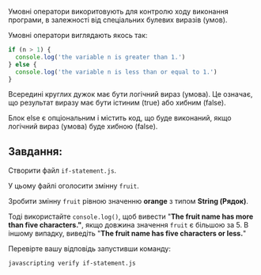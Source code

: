 Умовні оператори викоритовують для контролю ходу виконання програми, в залежності від спеціальних булевих виразів (умов).

Умовні оператори виглядають якось так:

```js
if (n > 1) {
  console.log('the variable n is greater than 1.')
} else {
  console.log('the variable n is less than or equal to 1.')
}
```

Всередині круглих дужок має бути логічний вираз (умова). Це означає, що результат виразу має бути істиним (true) або хибним (false).

Блок else є опціональним і містить код, що буде виконаний, якщо логічний вираз (умова) буде хибною (false).

## Завдання:

Створити файл `if-statement.js`.

У цьому файлі оголосити змінну `fruit`.

Зробити змінну `fruit` рівною значенню **orange** з типом **String (Рядок)**.

Тоді використайте `console.log()`, щоб вивести "**The fruit name has more than five characters."**, якщо довжина значення `fruit` є більшою за 5.
В іншому випадку, виведіть "**The fruit name has five characters or less.**"

Перевірте вашу відповідь запустивши команду:

```bash
javascripting verify if-statement.js
```
